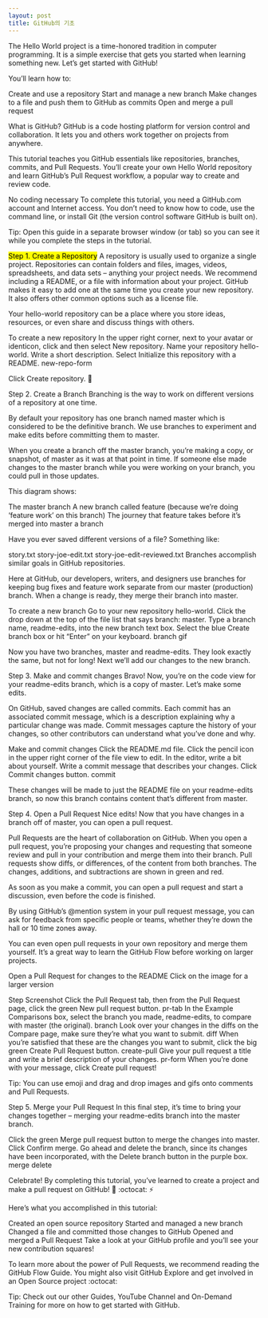 ```yaml
---
layout: post
title: GitHub의 기초
---
```

The Hello World project is a time-honored tradition in computer programming. It is a simple exercise that gets you started when learning something new. Let’s get started with GitHub!

You’ll learn how to:

Create and use a repository
Start and manage a new branch
Make changes to a file and push them to GitHub as commits
Open and merge a pull request

What is GitHub?
GitHub is a code hosting platform for version control and collaboration. It lets you and others work together on projects from anywhere.

This tutorial teaches you GitHub essentials like repositories, branches, commits, and Pull Requests. You’ll create your own Hello World repository and learn GitHub’s Pull Request workflow, a popular way to create and review code.

No coding necessary
To complete this tutorial, you need a GitHub.com account and Internet access. You don’t need to know how to code, use the command line, or install Git (the version control software GitHub is built on).

Tip: Open this guide in a separate browser window (or tab) so you can see it while you complete the steps in the tutorial.


<mark>Step 1. Create a Repository</mark>
A repository is usually used to organize a single project. Repositories can contain folders and files, images, videos, spreadsheets, and data sets – anything your project needs. We recommend including a README, or a file with information about your project. GitHub makes it easy to add one at the same time you create your new repository. It also offers other common options such as a license file.

Your hello-world repository can be a place where you store ideas, resources, or even share and discuss things with others.

To create a new repository
In the upper right corner, next to your avatar or identicon, click  and then select New repository.
Name your repository hello-world.
Write a short description.
Select Initialize this repository with a README.
new-repo-form

Click Create repository. :tada:


Step 2. Create a Branch
Branching is the way to work on different versions of a repository at one time.

By default your repository has one branch named master which is considered to be the definitive branch. We use branches to experiment and make edits before committing them to master.

When you create a branch off the master branch, you’re making a copy, or snapshot, of master as it was at that point in time. If someone else made changes to the master branch while you were working on your branch, you could pull in those updates.

This diagram shows:

The master branch
A new branch called feature (because we’re doing ‘feature work’ on this branch)
The journey that feature takes before it’s merged into master
a branch

Have you ever saved different versions of a file? Something like:

story.txt
story-joe-edit.txt
story-joe-edit-reviewed.txt
Branches accomplish similar goals in GitHub repositories.

Here at GitHub, our developers, writers, and designers use branches for keeping bug fixes and feature work separate from our master (production) branch. When a change is ready, they merge their branch into master.

To create a new branch
Go to your new repository hello-world.
Click the drop down at the top of the file list that says branch: master.
Type a branch name, readme-edits, into the new branch text box.
Select the blue Create branch box or hit “Enter” on your keyboard.
branch gif

Now you have two branches, master and readme-edits. They look exactly the same, but not for long! Next we’ll add our changes to the new branch.


Step 3. Make and commit changes
Bravo! Now, you’re on the code view for your readme-edits branch, which is a copy of master. Let’s make some edits.

On GitHub, saved changes are called commits. Each commit has an associated commit message, which is a description explaining why a particular change was made. Commit messages capture the history of your changes, so other contributors can understand what you’ve done and why.

Make and commit changes
Click the README.md file.
Click the  pencil icon in the upper right corner of the file view to edit.
In the editor, write a bit about yourself.
Write a commit message that describes your changes.
Click Commit changes button.
commit

These changes will be made to just the README file on your readme-edits branch, so now this branch contains content that’s different from master.


Step 4. Open a Pull Request
Nice edits! Now that you have changes in a branch off of master, you can open a pull request.

Pull Requests are the heart of collaboration on GitHub. When you open a pull request, you’re proposing your changes and requesting that someone review and pull in your contribution and merge them into their branch. Pull requests show diffs, or differences, of the content from both branches. The changes, additions, and subtractions are shown in green and red.

As soon as you make a commit, you can open a pull request and start a discussion, even before the code is finished.

By using GitHub’s @mention system in your pull request message, you can ask for feedback from specific people or teams, whether they’re down the hall or 10 time zones away.

You can even open pull requests in your own repository and merge them yourself. It’s a great way to learn the GitHub Flow before working on larger projects.

Open a Pull Request for changes to the README
Click on the image for a larger version

Step	Screenshot
Click the  Pull Request tab, then from the Pull Request page, click the green New pull request button.	pr-tab
In the Example Comparisons box, select the branch you made, readme-edits, to compare with master (the original).	branch
Look over your changes in the diffs on the Compare page, make sure they’re what you want to submit.	diff
When you’re satisfied that these are the changes you want to submit, click the big green Create Pull Request button.	create-pull
Give your pull request a title and write a brief description of your changes.	pr-form
When you’re done with your message, click Create pull request!

Tip: You can use emoji and drag and drop images and gifs onto comments and Pull Requests.


Step 5. Merge your Pull Request
In this final step, it’s time to bring your changes together – merging your readme-edits branch into the master branch.

Click the green Merge pull request button to merge the changes into master.
Click Confirm merge.
Go ahead and delete the branch, since its changes have been incorporated, with the Delete branch button in the purple box.
merge delete

Celebrate!
By completing this tutorial, you’ve learned to create a project and make a pull request on GitHub! :tada: :octocat: :zap:

Here’s what you accomplished in this tutorial:

Created an open source repository
Started and managed a new branch
Changed a file and committed those changes to GitHub
Opened and merged a Pull Request
Take a look at your GitHub profile and you’ll see your new contribution squares!

To learn more about the power of Pull Requests, we recommend reading the GitHub Flow Guide. You might also visit GitHub Explore and get involved in an Open Source project :octocat:

Tip: Check out our other Guides, YouTube Channel and On-Demand Training for more on how to get started with GitHub.
